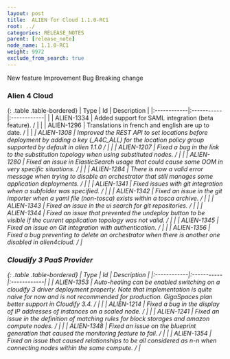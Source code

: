 ```yaml
---
layout: post
title:  ALIEN for Cloud 1.1.0-RC1
root: ../
categories: RELEASE_NOTES
parent: [release_note]
node_name: 1.1.0-RC1
weight: 9972
exclude_from_search: true
---
```





<i class="fa fa-plus text-success"></i> New feature <i class="fa fa-level-up text-primary"></i> Improvement  <i class="fa fa-bug text-danger"></i> Bug <i class="fa fa-exclamation-triangle text-warning"></i> Breaking change


### Alien 4 Cloud



  {: .table .table-bordered}
  | Type        | Id         | Description |
  |:------------|:-----------|:------------|
    |  <i class="fa fa-plus text-success"></i> | ALIEN-1334 | Added support for SAML integration (beta feature). /  |
      |  <i class="fa fa-level-up text-primary"></i> | ALIEN-1296 | Translations in french and english are up to date. /  |
    |  <i class="fa fa-exclamation-triangle text-warning">  <i class="fa fa-level-up text-primary"></i> | ALIEN-1308 | Improved the REST API to set locations before deployment by adding a key (_A4C_ALL) for the location policy group supported by default in alien 1.1.0 /  |
      |  <i class="fa fa-bug text-danger"></i> | ALIEN-1207 | Fixed a bug in the link to the substitution topology when using substituted nodes. /  |
    |  <i class="fa fa-bug text-danger"></i> | ALIEN-1280 | Fixed an issue in ElasticSearch usage that could cause some OOM in very specific situations. /  |
    |  <i class="fa fa-bug text-danger"></i> | ALIEN-1284 | There is now a valid error message when trying to disable an orchestrator that still manages some application deployments. /  |
    |  <i class="fa fa-bug text-danger"></i> | ALIEN-1341 | Fixed issues with git integration when a subfolder was specified. /  |
    |  <i class="fa fa-bug text-danger"></i> | ALIEN-1342 | Fixed an issue in the git importer when a yaml file (non-tosca) exists within a tosca archive. /  |
    |  <i class="fa fa-bug text-danger"></i> | ALIEN-1343 | Fixed an issue in the ui search for git repositories. /  |
    |  <i class="fa fa-bug text-danger"></i> | ALIEN-1344 | Fixed an issue that prevented the undeploy button to be visible if the current application topology was not valid. /  |
    |  <i class="fa fa-bug text-danger"></i> | ALIEN-1345 | Fixed an issue on Git integration with authentication. /  |
    |  <i class="fa fa-bug text-danger"></i> | ALIEN-1356 | Fixed a bug preventing to delete an orchestrator when there is another one disabled in alien4cloud. /  |
  


### Cloudify 3 PaaS Provider



  {: .table .table-bordered}
  | Type        | Id         | Description |
  |:------------|:-----------|:------------|
      |  <i class="fa fa-level-up text-primary"></i> | ALIEN-1353 | Auto-healing can be enabled switching on a cloudify 3 driver deployment property. Note that implementation is quite naive for now and is not recommended for production. GigaSpaces plan better support in Cloudify 3.4. /  |
      |  <i class="fa fa-bug text-danger"></i> | ALIEN-1214 | Fixed a bug in the display of IP addresses of instances on a scaled node. /  |
    |  <i class="fa fa-bug text-danger"></i> | ALIEN-1241 | Fixed an issue in the definition of matching rules for block storages and amazon compute nodes. /  |
    |  <i class="fa fa-bug text-danger"></i> | ALIEN-1348 | Fixed an issue on the blueprint generation that caused the monitoring feature to fail. /  |
    |  <i class="fa fa-bug text-danger"></i> | ALIEN-1354 | Fixed an issue that caused relationships to be all considered as n-n when connecting nodes within the same compute. /  |
  


